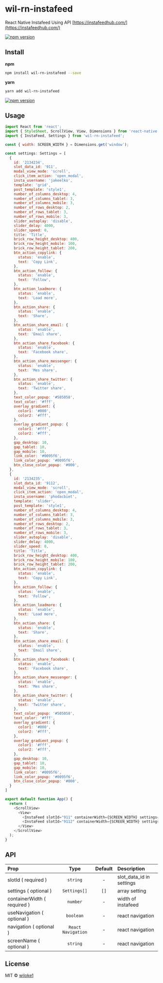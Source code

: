 # wil-rn-instafeed

React Native Instafeed Using API [https://instafeedhub.com/](https://instafeedhub.com/)

[![npm version](https://img.shields.io/npm/v/wil-rn-instafeed.svg)](https://www.npmjs.com/package/wil-rn-instafeed)

## Install

**npm**

```bash
npm install wil-rn-instafeed --save
```

**yarn**

```bash
yarn add wil-rn-instafeed
```

[![npm version](https://insta-layout.netlify.app/insta.png)](https://www.npmjs.com/package/wil-rn-instafeed)

## Usage

```js
import React from 'react';
import { StyleSheet, ScrollView, View, Dimensions } from 'react-native';
import { InstaFeed, Settings } from 'wil-rn-instafeed';

const { width: SCREEN_WIDTH } = Dimensions.get('window');

const settings: Settings = [
  {
    id: '2134234',
    slot_data_id: '911',
    modal_view_mode: 'scroll',
    click_item_action: 'open_modal',
    insta_username: 'jakeelko',
    template: 'grid',
    post_template: 'style1',
    number_of_columns_desktop: 4,
    number_of_columns_tablet: 3,
    number_of_columns_mobile: 3,
    number_of_rows_desktop: 2,
    number_of_rows_tablet: 3,
    number_of_rows_mobile: 3,
    slider_autoplay: 'disable',
    slider_delay: 4000,
    slider_speed: 0,
    title: 'Title',
    brick_row_height_desktop: 400,
    brick_row_height_mobile: 100,
    brick_row_height_tablet: 200,
    btn_action_copylink: {
      status: 'enable',
      text: 'Copy Link',
    },
    btn_action_follow: {
      status: 'enable',
      text: 'Follow',
    },
    btn_action_loadmore: {
      status: 'enable',
      text: 'Load more',
    },
    btn_action_share: {
      status: 'enable',
      text: 'Share',
    },
    btn_action_share_email: {
      status: 'enable',
      text: 'Email share',
    },
    btn_action_share_facebook: {
      status: 'enable',
      text: 'Facebook share',
    },
    btn_action_share_messenger: {
      status: 'enable',
      text: 'Mes share',
    },
    btn_action_share_twitter: {
      status: 'enable',
      text: 'Twitter share',
    },
    text_color_popup: '#505058',
    text_color: '#fff',
    overlay_gradient: {
      color1: '#000',
      color2: '#fff',
    },
    overlay_gradient_popup: {
      color1: '#fff',
      color2: '#fff',
    },
    gap_desktop: 10,
    gap_tablet: 10,
    gap_mobile: 10,
    link_color: '#0095f6',
    link_color_popup: '#0095f6',
    btn_close_color_popup: '#000',
  },
  {
    id: '2134235',
    slot_data_id: '9112',
    modal_view_mode: 'scroll',
    click_item_action: 'open_modal',
    insta_username: 'phodacbiet',
    template: 'slider',
    post_template: 'style1',
    number_of_columns_desktop: 4,
    number_of_columns_tablet: 3,
    number_of_columns_mobile: 3,
    number_of_rows_desktop: 2,
    number_of_rows_tablet: 3,
    number_of_rows_mobile: 3,
    slider_autoplay: 'disable',
    slider_delay: 4000,
    slider_speed: 0,
    title: 'Title',
    brick_row_height_desktop: 400,
    brick_row_height_mobile: 100,
    brick_row_height_tablet: 200,
    btn_action_copylink: {
      status: 'enable',
      text: 'Copy Link',
    },
    btn_action_follow: {
      status: 'enable',
      text: 'Follow',
    },
    btn_action_loadmore: {
      status: 'enable',
      text: 'Load more',
    },
    btn_action_share: {
      status: 'enable',
      text: 'Share',
    },
    btn_action_share_email: {
      status: 'enable',
      text: 'Email share',
    },
    btn_action_share_facebook: {
      status: 'enable',
      text: 'Facebook share',
    },
    btn_action_share_messenger: {
      status: 'enable',
      text: 'Mes share',
    },
    btn_action_share_twitter: {
      status: 'enable',
      text: 'Twitter share',
    },
    text_color_popup: '#505058',
    text_color: '#fff',
    overlay_gradient: {
      color1: '#000',
      color2: '#fff',
    },
    overlay_gradient_popup: {
      color1: '#fff',
      color2: '#fff',
    },
    gap_desktop: 10,
    gap_tablet: 10,
    gap_mobile: 10,
    link_color: '#0095f6',
    link_color_popup: '#0095f6',
    btn_close_color_popup: '#000',
  }
]

export default function App() {
  return (
    <ScrollView>
      <View>
        <InstaFeed slotId="911" containerWidth={SCREEN_WIDTH} settings={settings} />
        <InstaFeed slotId="9112" containerWidth={SCREEN_WIDTH} settings={settings} />
      </View>
    </ScrollView>
  );
}
```

## API

| Prop                  | Type                                | Default | Description |
| :---------            | :-------:                           | :-----: | :----------- |
| slotId ( required )   | `string`                     | -       | slot_data_id in settings  |
| settings ( optional )             | `Settings[]`                     | `[]`       | array setting |
| containerWidth ( required )    | `number`      | -       | width of instafeed |
| useNavigation ( optional )    | `boolean`      | -       | react navigation |
| navigation ( optional )    | `React Navigation`      | -       | react navigation |
| screenName ( optional )    | `string`      | -       | react navigation |

## License

MIT © [wiloke1](https://github.com/wiloke1)
